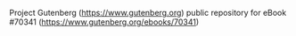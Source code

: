 Project Gutenberg (https://www.gutenberg.org) public repository for
eBook #70341 (https://www.gutenberg.org/ebooks/70341)
